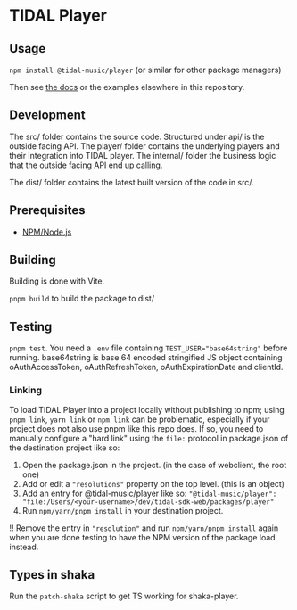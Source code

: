 # TIDAL Player

## Usage

`npm install @tidal-music/player` (or similar for other package managers)

Then see [the docs](https://tidal-music.github.io/tidal-sdk-web/modules/_tidal-music_player.html) or the examples elsewhere in this repository.

## Development

The src/ folder contains the source code. Structured under api/ is the outside facing API. The player/ folder contains the underlying players and their integration into TIDAL player. The internal/ folder the business logic that the outside facing API end up calling.

The dist/ folder contains the latest built version of the code in src/.

## Prerequisites

- [NPM/Node.js](https://nodejs.org/en/)

## Building

Building is done with Vite.

`pnpm build` to build the package to dist/

## Testing

`pnpm test`. You need a `.env` file containing `TEST_USER="base64string"` before running. base64string is base 64 encoded stringified JS object containing oAuthAccessToken, oAuthRefreshToken, oAuthExpirationDate and clientId.

### Linking

To load TIDAL Player into a project locally without publishing to npm; using `pnpm link`, `yarn link` or `npm link` can be problematic, especially if your project does not also use pnpm like this repo does. If so, you need to manually configure a "hard link" using the `file:` protocol in package.json of the destination project like so:

1. Open the package.json in the project. (in the case of webclient, the root one)
2. Add or edit a `"resolutions"` property on the top level. (this is an object)
3. Add an entry for @tidal-music/player like so: `"@tidal-music/player": "file:/Users/<your-username>/dev/tidal-sdk-web/packages/player"`
4. Run `npm/yarn/pnpm install` in your destination project.

!! Remove the entry in `"resolution"` and run `npm/yarn/pnpm install` again when you are done testing to have the NPM version of the package load instead.


## Types in shaka

Run the `patch-shaka` script to get TS working for shaka-player.
